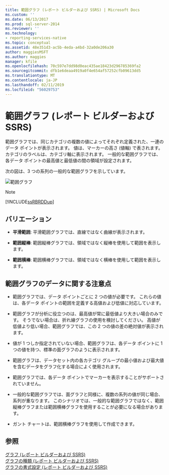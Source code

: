 ```yaml
---
title: 範囲グラフ (レポート ビルダーおよび SSRS) | Microsoft Docs
ms.custom: ''
ms.date: 06/13/2017
ms.prod: sql-server-2014
ms.reviewer: ''
ms.technology:
- reporting-services-native
ms.topic: conceptual
ms.assetid: 48e351d3-ac5b-4eda-a4bd-32a0de206a30
author: maggiesMSFT
ms.author: maggies
manager: kfile
ms.openlocfilehash: 70c597e7dd98d0eac435ae18423d296785369fa2
ms.sourcegitcommit: dfb1e6deaa4919a0f4e654af57252cfb09613dd5
ms.translationtype: MT
ms.contentlocale: ja-JP
ms.lasthandoff: 02/11/2019
ms.locfileid: "56029753"
---
```

# <a name="range-charts-report-builder-and-ssrs"></a>範囲グラフ (レポート ビルダーおよび SSRS)
  範囲グラフでは、同じカテゴリの複数の値によってそれぞれ定義された、一連のデータ ポイントが表示されます。 値は、マーカーの高さ (値軸) で表されます。 カテゴリのラベルは、カテゴリ軸に表示されます。 一般的な範囲グラフでは、各データ ポイントの最高値と最低値の間の領域が設定されます。  
  
 次の図は、3 つの系列の一般的な範囲グラフを示しています。  
  
 ![範囲グラフ](../media/rs-rangechart.gif "範囲グラフ")  
  
> [!NOTE]  
>  [!INCLUDE[ssRBRDDup](../../includes/ssrbrddup-md.md)]  
  
## <a name="variations"></a>バリエーション  
  
-   **平滑範囲**: 平滑範囲グラフでは、直線ではなく曲線が表示されます。  
  
-   **範囲縦棒**: 範囲縦棒グラフでは、領域ではなく縦棒を使用して範囲を表示します。  
  
-   **範囲横棒**: 範囲横棒グラフでは、領域ではなく横棒を使用して範囲を表示します。  
  
## <a name="data-considerations-for-range-charts"></a>範囲グラフのデータに関する注意点  
  
-   範囲グラフでは、データ ポイントごとに 2 つの値が必要です。 これらの値は、各データ ポイントの範囲を定義する高値および低値に対応しています。  
  
-   範囲グラフが分析に役立つのは、最高値が常に最低値より大きい場合のみです。 そうでない場合は、折れ線グラフの使用を検討してください。 高値が低値より低い場合、範囲グラフでは、この 2 つの値の差の絶対値が表示されます。  
  
-   値が 1 つしか指定されていない場合、範囲グラフは、各データ ポイントに 1 つの値を持つ、標準の面グラフのように表示されます。  
  
-   範囲グラフは、データセット内の各カテゴリ グループの最小値および最大値を含むデータをグラフ化する場合によく使用されます。  
  
-   範囲グラフでは、各データ ポイントでマーカーを表示することがサポートされていません。  
  
-   一般的な範囲グラフでは、面グラフと同様に、複数の系列の値が同じ場合、系列が重なります。 このシナリオでは、一般的な範囲グラフではなく、範囲縦棒グラフまたは範囲横棒グラフを使用することが必要になる場合があります。  
  
-   ガント チャートは、範囲横棒グラフを使用して作成できます。  
  
## <a name="see-also"></a>参照  
 [グラフ &#40;レポート ビルダーおよび SSRS&#41;](charts-report-builder-and-ssrs.md)   
 [グラフの種類 &#40;レポート ビルダーおよび SSRS&#41;](chart-types-report-builder-and-ssrs.md)   
 [グラフの書式設定 &#40;レポート ビルダーおよび SSRS&#41;](formatting-a-chart-report-builder-and-ssrs.md)  
  
  
